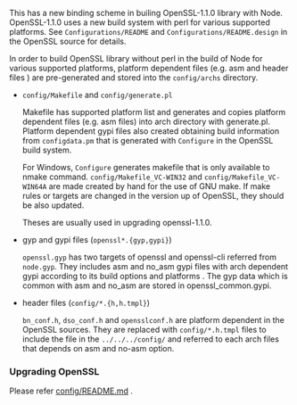 This has a new binding scheme in builing OpenSSL-1.1.0 library with
Node. OpenSSL-1.1.0 uses a new build system with perl for various
supported platforms. See `Configurations/README` and
`Configurations/README.design` in the OpenSSL source for details.

In order to build OpenSSL library without perl in the build of Node
for various supported platforms, platform dependent files (e.g. asm
and header files ) are pre-generated and stored into the
`config/archs` directory.

- `config/Makefile` and `config/generate.pl`

  Makefile has supported platform list and generates and copies
  platform dependent files (e.g. asm files) into arch directory with
  generate.pl.  Platform dependent gypi files also created obtaining
  build information from `configdata.pm` that is generated with
  `Configure` in the OpenSSL build system.

  For Windows, `Configure` generates makefile that is only available to
  nmake command.  `config/Makefile_VC-WIN32` and
  `config/Makefile_VC-WIN64A` are made created by hand for the use of
  GNU make. If make rules or targets are changed in the version up of
  OpenSSL, they should be also updated.

  Theses are usually used in upgrading openssl-1.1.0.

- gyp and gypi files (`openssl*.{gyp,gypi}`)

  `openssl.gyp` has two targets of openssl and openssl-cli referred
  from `node.gyp`. They includes asm and no_asm gypi files with arch
  dependent gypi according to its build options and platforms . The
  gyp data which is common with asm and no_asm are stored in
  openssl_common.gypi.

- header files (`config/*.{h,h.tmpl}`)

  `bn_conf.h`, `dso_conf.h` and `opensslconf.h` are platform dependent
  in the OpenSSL sources. They are replaced with `config/*.h.tmpl`
  files to include the file in the `../../../config/` and referred to
  each arch files that depends on asm and no-asm option.

### Upgrading OpenSSL

Please refer [config/README.md](config/README.md) .